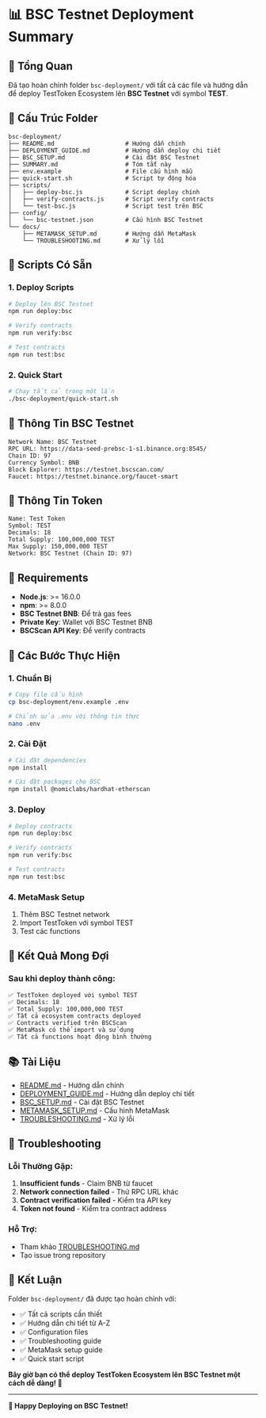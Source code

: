 # 📊 BSC Testnet Deployment Summary

## 🎯 Tổng Quan

Đã tạo hoàn chỉnh folder `bsc-deployment/` với tất cả các file và hướng dẫn để deploy TestToken Ecosystem lên **BSC Testnet** với symbol **TEST**.

## 📁 Cấu Trúc Folder

```
bsc-deployment/
├── README.md                    # Hướng dẫn chính
├── DEPLOYMENT_GUIDE.md          # Hướng dẫn deploy chi tiết
├── BSC_SETUP.md                 # Cài đặt BSC Testnet
├── SUMMARY.md                   # Tóm tắt này
├── env.example                  # File cấu hình mẫu
├── quick-start.sh               # Script tự động hóa
├── scripts/
│   ├── deploy-bsc.js            # Script deploy chính
│   ├── verify-contracts.js      # Script verify contracts
│   └── test-bsc.js              # Script test trên BSC
├── config/
│   └── bsc-testnet.json         # Cấu hình BSC Testnet
└── docs/
    ├── METAMASK_SETUP.md        # Hướng dẫn MetaMask
    └── TROUBLESHOOTING.md       # Xử lý lỗi
```

## 🚀 Scripts Có Sẵn

### 1. Deploy Scripts
```bash
# Deploy lên BSC Testnet
npm run deploy:bsc

# Verify contracts
npm run verify:bsc

# Test contracts
npm run test:bsc
```

### 2. Quick Start
```bash
# Chạy tất cả trong một lần
./bsc-deployment/quick-start.sh
```

## 🎯 Thông Tin BSC Testnet

```
Network Name: BSC Testnet
RPC URL: https://data-seed-prebsc-1-s1.binance.org:8545/
Chain ID: 97
Currency Symbol: BNB
Block Explorer: https://testnet.bscscan.com/
Faucet: https://testnet.binance.org/faucet-smart
```

## 🎯 Thông Tin Token

```
Name: Test Token
Symbol: TEST
Decimals: 18
Total Supply: 100,000,000 TEST
Max Supply: 150,000,000 TEST
Network: BSC Testnet (Chain ID: 97)
```

## 🔧 Requirements

- **Node.js**: >= 16.0.0
- **npm**: >= 8.0.0
- **BSC Testnet BNB**: Để trả gas fees
- **Private Key**: Wallet với BSC Testnet BNB
- **BSCScan API Key**: Để verify contracts

## 📝 Các Bước Thực Hiện

### 1. Chuẩn Bị
```bash
# Copy file cấu hình
cp bsc-deployment/env.example .env

# Chỉnh sửa .env với thông tin thực
nano .env
```

### 2. Cài Đặt
```bash
# Cài đặt dependencies
npm install

# Cài đặt packages cho BSC
npm install @nomiclabs/hardhat-etherscan
```

### 3. Deploy
```bash
# Deploy contracts
npm run deploy:bsc

# Verify contracts
npm run verify:bsc

# Test contracts
npm run test:bsc
```

### 4. MetaMask Setup
1. Thêm BSC Testnet network
2. Import TestToken với symbol TEST
3. Test các functions

## 🎯 Kết Quả Mong Đợi

### Sau khi deploy thành công:
```
✅ TestToken deployed với symbol TEST
✅ Decimals: 18
✅ Total Supply: 100,000,000 TEST
✅ Tất cả ecosystem contracts deployed
✅ Contracts verified trên BSCScan
✅ MetaMask có thể import và sử dụng
✅ Tất cả functions hoạt động bình thường
```

## 📚 Tài Liệu

- [README.md](./README.md) - Hướng dẫn chính
- [DEPLOYMENT_GUIDE.md](./DEPLOYMENT_GUIDE.md) - Hướng dẫn deploy chi tiết
- [BSC_SETUP.md](./BSC_SETUP.md) - Cài đặt BSC Testnet
- [METAMASK_SETUP.md](./docs/METAMASK_SETUP.md) - Cấu hình MetaMask
- [TROUBLESHOOTING.md](./docs/TROUBLESHOOTING.md) - Xử lý lỗi

## 🔧 Troubleshooting

### Lỗi Thường Gặp:
1. **Insufficient funds** - Claim BNB từ faucet
2. **Network connection failed** - Thử RPC URL khác
3. **Contract verification failed** - Kiểm tra API key
4. **Token not found** - Kiểm tra contract address

### Hỗ Trợ:
- Tham khảo [TROUBLESHOOTING.md](./docs/TROUBLESHOOTING.md)
- Tạo issue trong repository

## 🎉 Kết Luận

Folder `bsc-deployment/` đã được tạo hoàn chỉnh với:
- ✅ Tất cả scripts cần thiết
- ✅ Hướng dẫn chi tiết từ A-Z
- ✅ Configuration files
- ✅ Troubleshooting guide
- ✅ MetaMask setup guide
- ✅ Quick start script

**Bây giờ bạn có thể deploy TestToken Ecosystem lên BSC Testnet một cách dễ dàng! 🚀**

---

**🎉 Happy Deploying on BSC Testnet!**
